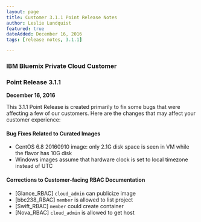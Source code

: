 ```yaml
---
layout: page
title: Customer 3.1.1 Point Release Notes
author: Leslie Lundquist
featured: true
dateAdded: December 16, 2016
tags: [release notes, 3.1.1]

---
```


### IBM Bluemix Private Cloud Customer

### Point Release 3.1.1

**December 16, 2016**


This 3.1.1 Point Release is created primarily to fix some bugs that were affecting a few of our customers. Here are the changes that may affect your customer experience:

#### Bug Fixes Related to Curated Images
 
 * CentOS 6.8 20160910 image: only 2.1G disk space is seen in VM while the flavor has 10G disk 
 * Windows images assume that hardware clock is set to local timezone instead of UTC
 
#### Corrections to Customer-facing RBAC Documentation

 * [Glance_RBAC] `cloud_admin` can publicize image 
 * [bbc238_RBAC] `member` is allowed to list project
 * [Swift_RBAC] `member` could create container 
 * [Nova_RBAC] `cloud_admin` is allowed to get host
